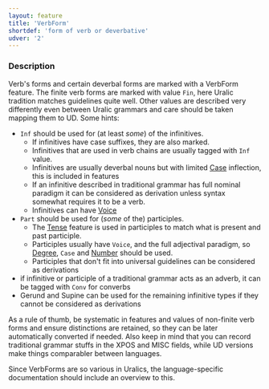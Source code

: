 ```yaml
---
layout: feature
title: 'VerbForm'
shortdef: 'form of verb or deverbative'
udver: '2'
---
```


### Description

Verb's forms and certain deverbal forms are marked with a VerbForm feature. The
finite verb forms are marked with value `Fin`, here Uralic tradition matches
guidelines quite well. Other values are described very differently even between
Uralic grammars and care should be taken mapping them to UD. Some hints:

* `Inf` should be used for (at least *some*) of the infinitives.
  * If infinitives have case suffixes, they are also marked.
  * Infinitives that are used in verb chains are usually tagged with `Inf`
    value.
  * Infinitives are usually deverbal nouns but with limited [Case]() inflection,
    this is included in features
  * If an infinitive described in traditional grammar has full nominal paradigm
    it can be considered as derivation unless syntax somewhat requires it to be
    a verb.
  * Infinitives can have [Voice]()
* `Part` should be used for (*some* of the) participles.
  * The [Tense]() feature is used in participles to match what is present and
    past participle.
  * Participles usually have `Voice`, and the full adjectival paradigm, so
    [Degree](), `Case` and [Number]() should be used.
  * Participles that don't fit into universal guidelines can be considered as
    derivations
* if infinitive or participle of a traditional grammar acts as an adverb, it can
  be tagged with `Conv` for converbs
* Gerund and Supine can be used for the remaining infinitive types if they
  cannot be considered as derivations

As a rule of thumb, be systematic in features and values of non-finite verb
forms and ensure distinctions are retained, so they can be later automatically
converted if needed. Also keep in mind that you can record traditional grammar
stuffs in the XPOS and MISC fields, while UD versions make things comparabler
between languages.

Since VerbForms are so various in Uralics, the language-specific documentation
should include an overview to this.
<!-- Interlanguage links updated Út zář 29 18:41:01 CEST 2020 -->
